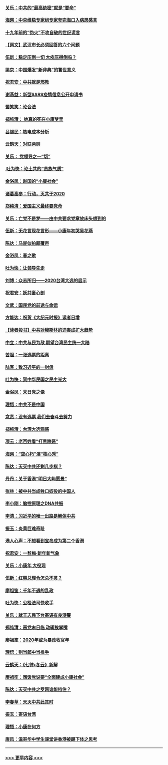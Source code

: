 #### [关乐：中共的“最高绝密”就是“要命”](../pages/nsc993/n11816946.md?t=01240731) 
#### [海网：中央维稳专家组专家夸完海口入病房感言](../pages/nsc993/n11815138.md?t=01240731) 
#### [十九年前的“伪火”不攻自破的世纪谎言](../pages/nsc993/n11813238.md?t=01240731) 
#### [【网文】武汉市长必须回答的六个问题](../pages/nsc993/n11813848.md?t=01240731) 
#### [伍新：稳定压倒一切 大疫压得倒吗？](../pages/nsc993/n11812634.md?t=01240731) 
#### [梁京：中国爆发“新非典”的警世意义](../pages/nsc993/n11812554.md?t=01240731) 
#### [祝君安：中共就是邪教](../pages/nsc993/n11812431.md?t=01240731) 
#### [谢燕益：新型SARS疫情信息公开申请书](../pages/nsc993/n11808840.md?t=01240731) 
#### [蜀笑笑：论合法](../pages/nsc993/n11808064.md?t=01240731) 
#### [郑纯清： 她真的死在小康梦里](../pages/nsc993/n11806623.md?t=01240731) 
#### [吕锡民：核电成本分析](../pages/nsc993/n11806284.md?t=01240731) 
#### [云鹤天：对联两则](../pages/nsc993/n11805957.md?t=01240731) 
#### [关乐： 党领导之一“切”](../pages/nsc993/n11804505.md?t=01240731) 
#### [ 吐为快：论土共的“贵族气质”](../pages/nsc993/n11804490.md?t=01240731) 
#### [金浴凤：赵国的“小康社会”](../pages/nsc993/n11804452.md?t=01240731) 
#### [诸葛高参：行动，灭共于2020](../pages/nsc993/n11804120.md?t=01240731) 
#### [郑纯清：爱国主义最终要党命](../pages/nsc993/n11802197.md?t=01240731) 
#### [关乐：亡党不是梦——由中共要求党章放床头想到的](../pages/nsc993/n11802156.md?t=01240731) 
#### [伍新：无花言现花言形——小康年初哭吴花燕](../pages/nsc993/n11800044.md?t=01240731) 
#### [陈达：马屁似拍颠覆声](../pages/nsc993/n11800010.md?t=01240731) 
#### [金浴凤：春之歌](../pages/nsc993/n11797687.md?t=01240731) 
#### [吐为快：让领导先走](../pages/nsc993/n11797512.md?t=01240731) 
#### [刘博：众志所归——2020台湾大选的启示](../pages/nsc993/n11796878.md?t=01240731) 
#### [祝君安：妖共畜心剖](../pages/nsc993/n11794273.md?t=01240731) 
#### [文武：国民党的前途与命运](../pages/nsc993/n11794198.md?t=01240731) 
#### [方能达：祝贺《大纪元时报》读者日增](../pages/nsc993/n11793807.md?t=01240731) 
#### [【读者投书】中共对穆斯林的迫害成扩大趋势](../pages/nsc993/n11791371.md?t=01240731) 
#### [中立：中共与民为敌 期望台湾民主统一大陆](../pages/nsc993/n11790392.md?t=01240731) 
#### [苦胆：一张选票的距离](../pages/nsc993/n11788914.md?t=01240731) 
#### [陆客：致习近平的一封信](../pages/nsc993/n11788867.md?t=01240731) 
#### [吐为快：贺中华民国之民主光大](../pages/nsc993/n11788618.md?t=01240731) 
#### [金浴凤：末日党之像](../pages/nsc993/n11787475.md?t=01240731) 
#### [理悟：中共不是中国](../pages/nsc993/n11787463.md?t=01240731) 
#### [念贲：没有选票  我们去奋斗去努力](../pages/nsc993/n11787398.md?t=01240731) 
#### [郑纯清：台湾大选观感](../pages/nsc993/n11786210.md?t=01240731) 
#### [项云：老百姓看“打黑除恶”](../pages/nsc993/n11785398.md?t=01240731) 
#### [海网：“空心朽”演“核心秀”](../pages/nsc993/n11783874.md?t=01240731) 
#### [陈达：天灭中共还剩几步棋？](../pages/nsc993/n11783719.md?t=01240731) 
#### [丹丹：关于香港“明日大屿愿景”](../pages/nsc993/n11783273.md?t=01240731) 
#### [张林：被中共当成牲口奴役的中国人](../pages/nsc993/n11782397.md?t=01240731) 
#### [李小刚：脑控原理之DNA共振](../pages/nsc993/n11780962.md?t=01240731) 
#### [李清：习近平的唯一出路是解体中共](../pages/nsc993/n11780866.md?t=01240731) 
#### [振玉：炎黄巨难奇耻](../pages/nsc993/n11779632.md?t=01240731) 
#### [港人心声：不想看到宝岛成为第二个香港](../pages/nsc993/n11778817.md?t=01240731) 
#### [祝君安：一剪梅‧新年新气象](../pages/nsc993/n11776340.md?t=01240731) 
#### [关乐：小康年 大役现](../pages/nsc993/n11774213.md?t=01240731) 
#### [伍新：红朝总理令怎总不灵？](../pages/nsc993/n11770813.md?t=01240731) 
#### [廖祖笙：千年不遇的乱政](../pages/nsc993/n11770373.md?t=01240731) 
#### [吐为快：公检法司快收手](../pages/nsc993/n11770359.md?t=01240731) 
#### [关乐：就王志民下台寄语有良港警](../pages/nsc993/n11769903.md?t=01240731) 
#### [郑纯清：恶党末日临 动辄挨掌嘴](../pages/nsc993/n11769356.md?t=01240731) 
#### [廖祖笙：2020年或为暴政收官年](../pages/nsc993/n11768216.md?t=01240731) 
#### [理悟：别当郎中当推手](../pages/nsc993/n11768243.md?t=01240731) 
#### [云鹤天：《七律▪冬云》新解](../pages/nsc993/n11768204.md?t=01240731) 
#### [廖祖笙：饿饭党说要“全面建成小康社会”](../pages/nsc993/n11767482.md?t=01240731) 
#### [陈达：天灭中共之罗网谁能挡住？](../pages/nsc993/n11767465.md?t=01240731) 
#### [李春草：天灭中共此其时](../pages/nsc993/n11767452.md?t=01240731) 
#### [振玉：寄语台湾](../pages/nsc993/n11767432.md?t=01240731) 
#### [理悟：小康在何方](../pages/nsc993/n11767394.md?t=01240731) 
#### [唐风：温哥华中学生课堂讲香港被踢下体之思考](../pages/nsc993/n11766848.md?t=01240731) 

----
#### [ >>> 更早内容 <<< ](../indexes/nsc993-earlier.md)
